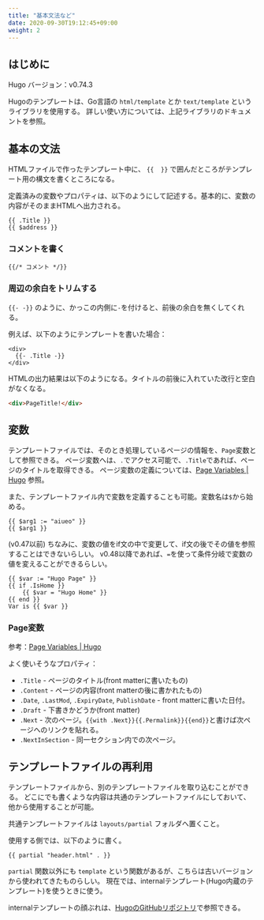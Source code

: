 ```yaml
---
title: "基本文法など"
date: 2020-09-30T19:12:45+09:00
weight: 2
---
```


## はじめに
Hugo バージョン：v0.74.3

Hugoのテンプレートは、Go言語の `html/template` とか `text/template` というライブラリを使用する。
詳しい使い方については、上記ライブラリのドキュメントを参照。

## 基本の文法
HTMLファイルで作ったテンプレート中に、 `{{  }}` で囲んだところがテンプレート用の構文を書くところになる。

定義済みの変数やプロパティは、以下のようにして記述する。基本的に、変数の内容がそのままHTMLへ出力される。

```go-html-template
{{ .Title }}
{{ $address }}
```

### コメントを書く

```go-html-template
{{/* コメント */}}
```

### 周辺の余白をトリムする
`{{- -}}` のように、かっこの内側に`-`を付けると、前後の余白を無くしてくれる。

例えば、以下のようにテンプレートを書いた場合：

```go-html-template
<div>
  {{- .Title -}}
</div>
```

HTMLの出力結果は以下のようになる。タイトルの前後に入れていた改行と空白がなくなる。

```html
<div>PageTitle!</div>
```

## 変数
テンプレートファイルでは、そのとき処理しているページの情報を、`Page`変数として参照できる。
ページ変数へは、`.`でアクセス可能で、`.Title`であれば、ページのタイトルを取得できる。
ページ変数の定義については、[Page Variables | Hugo](https://gohugo.io/variables/page/) 参照。

また、テンプレートファイル内で変数を定義することも可能。変数名は`$`から始める。

```go-html-template
{{ $arg1 := "aiueo" }}
{{ $arg1 }}
```

(v0.47以前) ちなみに、変数の値をif文の中で変更して、if文の後でその値を参照することはできないらしい。
v0.48以降であれば、`=`を使って条件分岐で変数の値を変えることができるらしい。

```go-html-template
{{ $var := "Hugo Page" }}
{{ if .IsHome }}
    {{ $var = "Hugo Home" }}
{{ end }}
Var is {{ $var }}
```

### Page変数
参考：[Page Variables | Hugo](https://gohugo.io/variables/page/)

よく使いそうなプロパティ：

* `.Title` - ページのタイトル(front matterに書いたもの)
* `.Content` - ページの内容(front matterの後に書かれたもの)
* `.Date`, `.LastMod`, `.ExpiryDate`, `PublishDate` - front matterに書いた日付。
* `.Draft` - 下書きかどうか(front matter)
* `.Next` - 次のページ。`{{with .Next}}{{.Permalink}}{{end}}`と書けば次ページへのリンクを貼れる。
* `.NextInSection` - 同一セクション内での次ページ。

## テンプレートファイルの再利用
テンプレートファイルから、別のテンプレートファイルを取り込むことができる。
どこにでも書くような内容は共通のテンプレートファイルにしておいて、他から使用することが可能。

共通テンプレートファイルは `layouts/partial` フォルダへ置くこと。

使用する側では、以下のように書く。

```go-html-template
{{ partial "header.html" . }}
```

`partial` 関数以外にも `template` という関数があるが、こちらは古いバージョンから使われてきたものらしい。
現在では、internalテンプレート(Hugo内蔵のテンプレート)を使うときに使う。

internalテンプレートの顔ぶれは、[HugoのGitHubリポジトリ](https://github.com/gohugoio/hugo/tree/master/tpl/tplimpl/embedded/templates)で参照できる。
